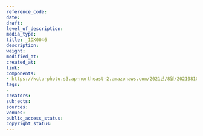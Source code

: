 ```yaml
---
reference_code: 
date: 
draft: 
level_of_description: 
media_type: 
title: _1DX0046
description: 
weight: 
modified_at: 
created_at: 
link: 
components:
- https://kctu-photo.s3.ap-northeast-2.amazonaws.com/2021년/8월/20210810_2021년+22기+민주노총+중앙통일선봉대+발대식/_1DX0046.jpg
tags:
- 
creators: 
subjects: 
sources: 
venues: 
public_access_status: 
copyright_status: 
---
```

